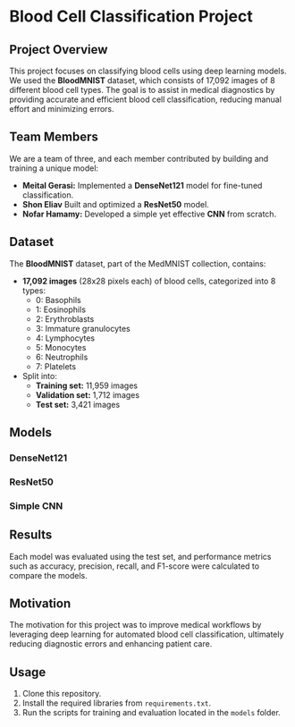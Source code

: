 # Blood Cell Classification Project

## Project Overview
This project focuses on classifying blood cells using deep learning models. We used the **BloodMNIST** dataset, which consists of 17,092 images of 8 different blood cell types. The goal is to assist in medical diagnostics by providing accurate and efficient blood cell classification, reducing manual effort and minimizing errors.

## Team Members
We are a team of three, and each member contributed by building and training a unique model:
- **Meital Gerasi:** Implemented a **DenseNet121** model for fine-tuned classification.
- **Shon Eliav** Built and optimized a **ResNet50** model.
- **Nofar Hamamy:** Developed a simple yet effective **CNN** from scratch.

## Dataset
The **BloodMNIST** dataset, part of the MedMNIST collection, contains:
- **17,092 images** (28x28 pixels each) of blood cells, categorized into 8 types:
  - 0: Basophils
  - 1: Eosinophils
  - 2: Erythroblasts
  - 3: Immature granulocytes
  - 4: Lymphocytes
  - 5: Monocytes
  - 6: Neutrophils
  - 7: Platelets
- Split into:
  - **Training set:** 11,959 images
  - **Validation set:** 1,712 images
  - **Test set:** 3,421 images

## Models
### DenseNet121
### ResNet50
### Simple CNN

## Results
Each model was evaluated using the test set, and performance metrics such as accuracy, precision, recall, and F1-score were calculated to compare the models.

## Motivation
The motivation for this project was to improve medical workflows by leveraging deep learning for automated blood cell classification, ultimately reducing diagnostic errors and enhancing patient care.

## Usage
1. Clone this repository.
2. Install the required libraries from `requirements.txt`.
3. Run the scripts for training and evaluation located in the `models` folder.
